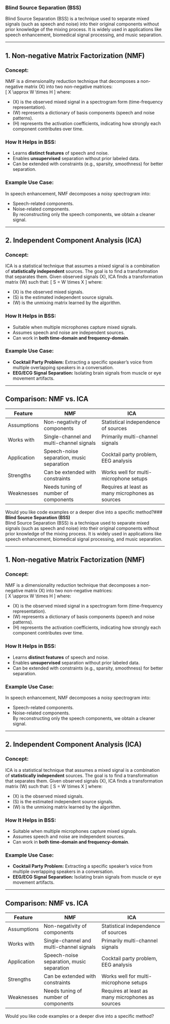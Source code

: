 ### **Blind Source Separation (BSS)**  
Blind Source Separation (BSS) is a technique used to separate mixed signals (such as speech and noise) into their original components without prior knowledge of the mixing process. It is widely used in applications like speech enhancement, biomedical signal processing, and music separation.

---

## **1. Non-negative Matrix Factorization (NMF)**
### **Concept:**  
NMF is a dimensionality reduction technique that decomposes a non-negative matrix \(X\) into two non-negative matrices:  
\[
X \approx W \times H
\]
where:
- \(X\) is the observed mixed signal in a spectrogram form (time-frequency representation).
- \(W\) represents a dictionary of basis components (speech and noise patterns).
- \(H\) represents the activation coefficients, indicating how strongly each component contributes over time.

### **How It Helps in BSS:**  
- Learns **distinct features** of speech and noise.
- Enables **unsupervised** separation without prior labeled data.
- Can be extended with constraints (e.g., sparsity, smoothness) for better separation.

### **Example Use Case:**  
In speech enhancement, NMF decomposes a noisy spectrogram into:
- Speech-related components.
- Noise-related components.  
By reconstructing only the speech components, we obtain a cleaner signal.

---

## **2. Independent Component Analysis (ICA)**
### **Concept:**  
ICA is a statistical technique that assumes a mixed signal is a combination of **statistically independent** sources. The goal is to find a transformation that separates them. Given observed signals \(X\), ICA finds a transformation matrix \(W\) such that:
\[
S = W \times X
\]
where:
- \(X\) is the observed mixed signals.
- \(S\) is the estimated independent source signals.
- \(W\) is the unmixing matrix learned by the algorithm.

### **How It Helps in BSS:**  
- Suitable when multiple microphones capture mixed signals.
- Assumes speech and noise are independent sources.
- Can work in **both time-domain and frequency-domain**.

### **Example Use Case:**  
- **Cocktail Party Problem:** Extracting a specific speaker’s voice from multiple overlapping speakers in a conversation.
- **EEG/ECG Signal Separation:** Isolating brain signals from muscle or eye movement artifacts.

---

## **Comparison: NMF vs. ICA**
| Feature  | NMF  | ICA  |
|----------|------|------|
| Assumptions | Non-negativity of components | Statistical independence of sources |
| Works with | Single-channel and multi-channel signals | Primarily multi-channel signals |
| Application | Speech-noise separation, music separation | Cocktail party problem, EEG analysis |
| Strengths | Can be extended with constraints | Works well for multi-microphone setups |
| Weaknesses | Needs tuning of number of components | Requires at least as many microphones as sources |

Would you like code examples or a deeper dive into a specific method?### **Blind Source Separation (BSS)**  
Blind Source Separation (BSS) is a technique used to separate mixed signals (such as speech and noise) into their original components without prior knowledge of the mixing process. It is widely used in applications like speech enhancement, biomedical signal processing, and music separation.

---

## **1. Non-negative Matrix Factorization (NMF)**
### **Concept:**  
NMF is a dimensionality reduction technique that decomposes a non-negative matrix \(X\) into two non-negative matrices:  
\[
X \approx W \times H
\]
where:
- \(X\) is the observed mixed signal in a spectrogram form (time-frequency representation).
- \(W\) represents a dictionary of basis components (speech and noise patterns).
- \(H\) represents the activation coefficients, indicating how strongly each component contributes over time.

### **How It Helps in BSS:**  
- Learns **distinct features** of speech and noise.
- Enables **unsupervised** separation without prior labeled data.
- Can be extended with constraints (e.g., sparsity, smoothness) for better separation.

### **Example Use Case:**  
In speech enhancement, NMF decomposes a noisy spectrogram into:
- Speech-related components.
- Noise-related components.  
By reconstructing only the speech components, we obtain a cleaner signal.

---

## **2. Independent Component Analysis (ICA)**
### **Concept:**  
ICA is a statistical technique that assumes a mixed signal is a combination of **statistically independent** sources. The goal is to find a transformation that separates them. Given observed signals \(X\), ICA finds a transformation matrix \(W\) such that:
\[
S = W \times X
\]
where:
- \(X\) is the observed mixed signals.
- \(S\) is the estimated independent source signals.
- \(W\) is the unmixing matrix learned by the algorithm.

### **How It Helps in BSS:**  
- Suitable when multiple microphones capture mixed signals.
- Assumes speech and noise are independent sources.
- Can work in **both time-domain and frequency-domain**.

### **Example Use Case:**  
- **Cocktail Party Problem:** Extracting a specific speaker’s voice from multiple overlapping speakers in a conversation.
- **EEG/ECG Signal Separation:** Isolating brain signals from muscle or eye movement artifacts.

---

## **Comparison: NMF vs. ICA**
| Feature  | NMF  | ICA  |
|----------|------|------|
| Assumptions | Non-negativity of components | Statistical independence of sources |
| Works with | Single-channel and multi-channel signals | Primarily multi-channel signals |
| Application | Speech-noise separation, music separation | Cocktail party problem, EEG analysis |
| Strengths | Can be extended with constraints | Works well for multi-microphone setups |
| Weaknesses | Needs tuning of number of components | Requires at least as many microphones as sources |

Would you like code examples or a deeper dive into a specific method?
